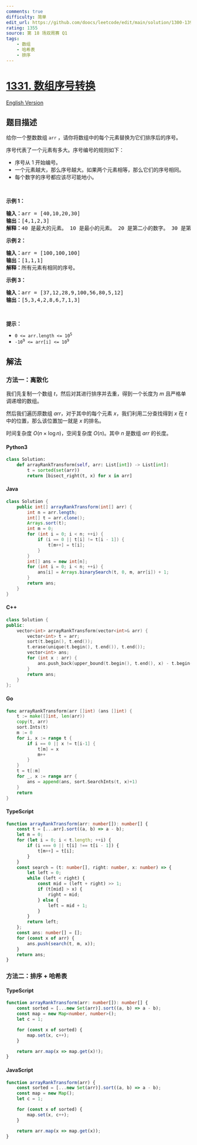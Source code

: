 ```yaml
---
comments: true
difficulty: 简单
edit_url: https://github.com/doocs/leetcode/edit/main/solution/1300-1399/1331.Rank%20Transform%20of%20an%20Array/README.md
rating: 1355
source: 第 18 场双周赛 Q1
tags:
    - 数组
    - 哈希表
    - 排序
---
```


<!-- problem:start -->

# [1331. 数组序号转换](https://leetcode.cn/problems/rank-transform-of-an-array)

[English Version](/solution/1300-1399/1331.Rank%20Transform%20of%20an%20Array/README_EN.md)

## 题目描述

<!-- description:start -->

<p>给你一个整数数组&nbsp;<code>arr</code> ，请你将数组中的每个元素替换为它们排序后的序号。</p>

<p>序号代表了一个元素有多大。序号编号的规则如下：</p>

<ul>
	<li>序号从 1 开始编号。</li>
	<li>一个元素越大，那么序号越大。如果两个元素相等，那么它们的序号相同。</li>
	<li>每个数字的序号都应该尽可能地小。</li>
</ul>

<p>&nbsp;</p>

<p><strong>示例 1：</strong></p>

<pre><strong>输入：</strong>arr = [40,10,20,30]
<strong>输出：</strong>[4,1,2,3]
<strong>解释：</strong>40 是最大的元素。 10 是最小的元素。 20 是第二小的数字。 30 是第三小的数字。</pre>

<p><strong>示例 2：</strong></p>

<pre><strong>输入：</strong>arr = [100,100,100]
<strong>输出：</strong>[1,1,1]
<strong>解释：</strong>所有元素有相同的序号。
</pre>

<p><strong>示例 3：</strong></p>

<pre><strong>输入：</strong>arr = [37,12,28,9,100,56,80,5,12]
<strong>输出：</strong>[5,3,4,2,8,6,7,1,3]
</pre>

<p>&nbsp;</p>

<p><strong>提示：</strong></p>

<ul>
	<li><code>0 &lt;= arr.length &lt;= 10<sup>5</sup></code></li>
	<li><code>-10<sup>9</sup>&nbsp;&lt;= arr[i] &lt;= 10<sup>9</sup></code></li>
</ul>

<!-- description:end -->

## 解法

<!-- solution:start -->

### 方法一：离散化

我们先复制一个数组 $t$，然后对其进行排序并去重，得到一个长度为 $m$ 且严格单调递增的数组。

然后我们遍历原数组 $arr$，对于其中的每个元素 $x$，我们利用二分查找得到 $x$ 在 $t$ 中的位置，那么该位置加一就是 $x$ 的排名。

时间复杂度 $O(n \times \log n)$，空间复杂度 $O(n)$。其中 $n$ 是数组 $arr$ 的长度。

<!-- tabs:start -->

#### Python3

```python
class Solution:
    def arrayRankTransform(self, arr: List[int]) -> List[int]:
        t = sorted(set(arr))
        return [bisect_right(t, x) for x in arr]
```

#### Java

```java
class Solution {
    public int[] arrayRankTransform(int[] arr) {
        int n = arr.length;
        int[] t = arr.clone();
        Arrays.sort(t);
        int m = 0;
        for (int i = 0; i < n; ++i) {
            if (i == 0 || t[i] != t[i - 1]) {
                t[m++] = t[i];
            }
        }
        int[] ans = new int[n];
        for (int i = 0; i < n; ++i) {
            ans[i] = Arrays.binarySearch(t, 0, m, arr[i]) + 1;
        }
        return ans;
    }
}
```

#### C++

```cpp
class Solution {
public:
    vector<int> arrayRankTransform(vector<int>& arr) {
        vector<int> t = arr;
        sort(t.begin(), t.end());
        t.erase(unique(t.begin(), t.end()), t.end());
        vector<int> ans;
        for (int x : arr) {
            ans.push_back(upper_bound(t.begin(), t.end(), x) - t.begin());
        }
        return ans;
    }
};
```

#### Go

```go
func arrayRankTransform(arr []int) (ans []int) {
	t := make([]int, len(arr))
	copy(t, arr)
	sort.Ints(t)
	m := 0
	for i, x := range t {
		if i == 0 || x != t[i-1] {
			t[m] = x
			m++
		}
	}
	t = t[:m]
	for _, x := range arr {
		ans = append(ans, sort.SearchInts(t, x)+1)
	}
	return
}
```

#### TypeScript

```ts
function arrayRankTransform(arr: number[]): number[] {
    const t = [...arr].sort((a, b) => a - b);
    let m = 0;
    for (let i = 0; i < t.length; ++i) {
        if (i === 0 || t[i] !== t[i - 1]) {
            t[m++] = t[i];
        }
    }
    const search = (t: number[], right: number, x: number) => {
        let left = 0;
        while (left < right) {
            const mid = (left + right) >> 1;
            if (t[mid] > x) {
                right = mid;
            } else {
                left = mid + 1;
            }
        }
        return left;
    };
    const ans: number[] = [];
    for (const x of arr) {
        ans.push(search(t, m, x));
    }
    return ans;
}
```

<!-- tabs:end -->

<!-- solution:end -->

<!-- solution:start -->

### 方法二：排序 + 哈希表

<!-- tabs:start -->

#### TypeScript

```ts
function arrayRankTransform(arr: number[]): number[] {
    const sorted = [...new Set(arr)].sort((a, b) => a - b);
    const map = new Map<number, number>();
    let c = 1;

    for (const x of sorted) {
        map.set(x, c++);
    }

    return arr.map(x => map.get(x)!);
}
```

#### JavaScript

```js
function arrayRankTransform(arr) {
    const sorted = [...new Set(arr)].sort((a, b) => a - b);
    const map = new Map();
    let c = 1;

    for (const x of sorted) {
        map.set(x, c++);
    }

    return arr.map(x => map.get(x));
}
```

<!-- tabs:end -->

<!-- solution:end -->

<!-- problem:end -->

